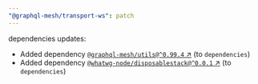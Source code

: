 ```yaml
---
"@graphql-mesh/transport-ws": patch
---
```

dependencies updates:
  - Added dependency [`@graphql-mesh/utils@^0.99.4` ↗︎](https://www.npmjs.com/package/@graphql-mesh/utils/v/0.99.4) (to `dependencies`)
  - Added dependency [`@whatwg-node/disposablestack@^0.0.1` ↗︎](https://www.npmjs.com/package/@whatwg-node/disposablestack/v/0.0.1) (to `dependencies`)
